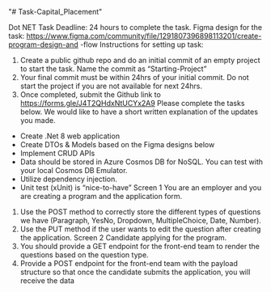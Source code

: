 "# Task-Capital_Placement" 

Dot NET Task
Deadline: 24 hours to complete the task.
Figma design for the task:
https://www.figma.com/community/file/1291807396898113201/create-program-design-and
-flow
Instructions for setting up task:
1. Create a public github repo and do an initial commit of an empty project to start the task.
Name the commit as “Starting-Project”
2. Your final commit must be within 24hrs of your initial commit. Do not start the project if
you are not available for next 24hrs.
3. Once completed, submit the Github link to https://forms.gle/J4T2QHdxNtUCYx2A9
Please complete the tasks below. We would like to have a short written explanation of the
updates you made.
- Create .Net 8 web application
- Create DTOs & Models based on the Figma designs below
- Implement CRUD APIs
- Data should be stored in Azure Cosmos DB for NoSQL. You can test with your local
Cosmos DB Emulator.
- Utilize dependency injection.
- Unit test (xUnit) is “nice-to-have”
Screen 1
You are an employer and you are creating a program and the application form.
1. Use the POST method to correctly store the different types of questions we have
(Paragraph, YesNo, Dropdown, MultipleChoice, Date, Number).
2. Use the PUT method if the user wants to edit the question after creating the application.
Screen 2
Candidate applying for the program.
1. You should provide a GET endpoint for the front-end team to render the questions based
on the question type.
2. Provide a POST endpoint for the front-end team with the payload structure so that once
the candidate submits the application, you will receive the data
